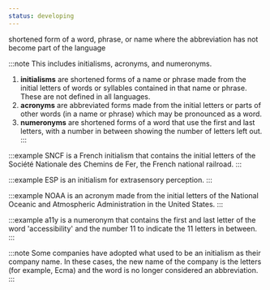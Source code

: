 ```yaml
---
status: developing
---
```


shortened form of a word, phrase, or name where the abbreviation has not become part of the language

:::note
This includes initialisms, acronyms, and numeronyms.

1. **initialisms** are shortened forms of a name or phrase made from the initial letters of words or syllables contained in that name or phrase. These are not defined in all languages.
2. **acronyms** are abbreviated forms made from the initial letters or parts of other words (in a name or phrase) which may be pronounced as a word.
3. **numeronyms** are shortened forms of a word that use the first and last letters, with a number in between showing the number of letters left out.
:::

:::example
SNCF is a French initialism that contains the initial letters of the <span lang="fr">Société Nationale des Chemins de Fer</span>, the French national railroad.
:::

:::example
ESP is an initialism for extrasensory perception.
:::

:::example
NOAA is an acronym made from the initial letters of the National Oceanic and Atmospheric Administration in the United States.
:::

:::example
a11y is a numeronym that contains the first and last letter of the word 'accessibility' and the number 11 to indicate the 11 letters in between.
:::

:::note
Some companies have adopted what used to be an initialism as their company name. In these cases, the new name of the company is the letters (for example, Ecma) and the word is no longer considered an abbreviation.
:::